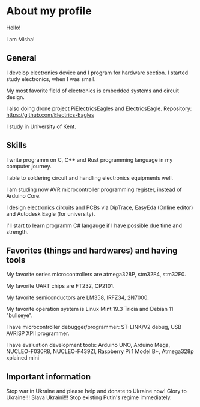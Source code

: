 # About my profile

Hello! 

I am  Misha!

## General 

I develop electronics device and I program for hardware section. I started study electronics, when I was small.

My most favorite field of electronics is embedded systems and circuit design.   

I also doing drone project PiElectricsEagles and ElectricsEagle. Repository: https://github.com/Electrics-Eagles

I study in University of Kent. 

## Skills

I write programm on C, C++ and Rust programming language in my computer journey. 

I able to soldering circuit and handling electronics equipments well. 

I am studing now AVR microcontroller programming register, instead of Arduino Core.

I design electronics circuits and PCBs via DipTrace, EasyEda (Online editor) and Autodesk Eagle (for university). 

I'll start to learn programm C# langauge if I have possible due time and strength.

## Favorites (things and hardwares) and having tools

My favorite series microcontrollers are atmega328P, stm32F4, stm32F0.

My favorite UART chips are FT232, CP2101. 

My favorite semiconductors are LM358, IRFZ34, 2N7000. 

My favorite operation system is Linux Mint 19.3 Tricia and Debian 11 "bullseye". 

I have microcontroller debugger/programmer: ST-LINK/V2 debug, USB AVRISP XPII programmer. 

I have evaluation development tools: Arduino UNO, Arduino Mega, NUCLEO-F030R8, NUCLEO-F439ZI, Raspberry Pi 1 Model B+, Atmega328p xplained mini

## Important information

Stop war in Ukraine and please help and donate to Ukraine now! Glory to Ukraine!!! Slava Ukraini!!! Stop existing Putin's regime immediately.
